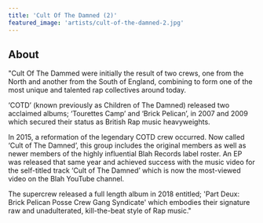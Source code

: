 ```yaml
---
title: 'Cult Of The Damned (2)'
featured_image: 'artists/cult-of-the-damned-2.jpg'
---
```


## About

"Cult Of The Dammed were initially the result of two crews, one from the North and another from the South of England, combining to form one of the most unique and talented rap collectives around today.

‘COTD’ (known previously as Children of The Damned) released two acclaimed albums; ‘Tourettes Camp’ and ‘Brick Pelican’, in 2007 and 2009 which secured their status as British Rap music heavyweights.

In 2015, a reformation of the legendary COTD crew occurred. Now called ‘Cult of The Damned’, this group includes the original members as well as newer members of the highly influential Blah Records label roster. An EP was released that same year and achieved success with the music video for the self-titled track ‘Cult of The Damned’ which is now the most-viewed video on the Blah YouTube channel.

The supercrew released a full length album in 2018 entitled; 'Part Deux: Brick Pelican Posse Crew Gang Syndicate' which embodies their signature raw and unadulterated, kill-the-beat style of Rap music."
